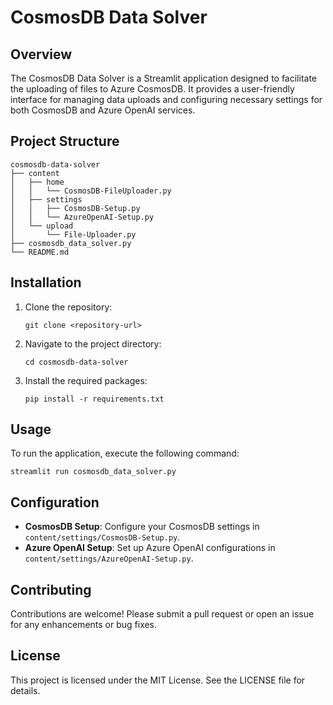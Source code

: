 # CosmosDB Data Solver

## Overview
The CosmosDB Data Solver is a Streamlit application designed to facilitate the uploading of files to Azure CosmosDB. It provides a user-friendly interface for managing data uploads and configuring necessary settings for both CosmosDB and Azure OpenAI services.

## Project Structure
```
cosmosdb-data-solver
├── content
│   ├── home
│   │   └── CosmosDB-FileUploader.py
│   ├── settings
│   │   ├── CosmosDB-Setup.py
│   │   └── AzureOpenAI-Setup.py
│   └── upload
│       └── File-Uploader.py
├── cosmosdb_data_solver.py
└── README.md
```

## Installation
1. Clone the repository:
   ```
   git clone <repository-url>
   ```
2. Navigate to the project directory:
   ```
   cd cosmosdb-data-solver
   ```
3. Install the required packages:
   ```
   pip install -r requirements.txt
   ```

## Usage
To run the application, execute the following command:
```
streamlit run cosmosdb_data_solver.py
```

## Configuration
- **CosmosDB Setup**: Configure your CosmosDB settings in `content/settings/CosmosDB-Setup.py`.
- **Azure OpenAI Setup**: Set up Azure OpenAI configurations in `content/settings/AzureOpenAI-Setup.py`.

## Contributing
Contributions are welcome! Please submit a pull request or open an issue for any enhancements or bug fixes.

## License
This project is licensed under the MIT License. See the LICENSE file for details.